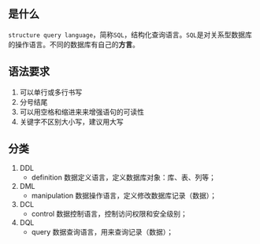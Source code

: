 ## 是什么
``structure query language``，简称``SQL``，结构化查询语言。``SQL``是对关系型数据库的操作语言。不同的数据库有自己的**方言**。
## 语法要求
1. 可以单行或多行书写
2. 分号结尾
3. 可以用空格和缩进来来增强语句的可读性
4. 关键字不区别大小写，建议用大写
## 分类
1. DDL
   - definition 数据定义语言，定义数据库对象：库、表、列等；
3. DML
   - manipulation 数据操作语言，定义修改数据库记录（数据）；
5. DCL
   - control 数据控制语言，控制访问权限和安全级别；
7. DQL
   - query 数据查询语言，用来查询记录（数据）；
